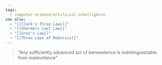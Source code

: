 ```yaml
---
tags:
  - computer-science/artificial-intelligence
see also:
  - "[[Clark's Three Laws]]"
  - "[[Shermers Last Law]]"
  - "[[Grey's Law]]"
  - "[[Three Laws of Robotics]]"
---
```

> "Any sufficiently advanced act of benevolence is indistinguishable from malevolence"